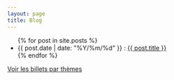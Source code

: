 ```yaml
---
layout: page
title: Blog
---
```


<ul class="toc">
    {% for post in site.posts %}
        <li>
            {{ post.date | date: "%Y/%m/%d" }} : <a href="{{ post.url }}">{{ post.title }}</a>
        </li>
    {% endfor %}
</ul>

[Voir les billets par thèmes](/blog/tags.html)

